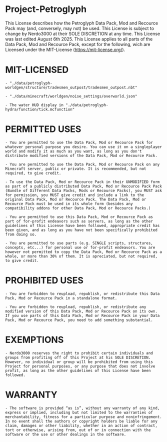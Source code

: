 # Project-Petroglyph
This License describes how the Petroglyph Data Pack, Mod and Recource Pack may (and, conversely, may not) be used. This License is subject to change by Nerdo3000 at their SOLE DISCRETION at any time. This License was last edited August 6th 2025. This License applies to all parts of the Data Pack, Mod and Recource Pack, except for the following, wich are Licensed under the MIT-License (https://mit-license.org/).

MIT-LICENSED
===================

	- "./data/petroglyph-worldgen/structure/tradesmen_outpost/tradesmen_outpost.nbt"

	- "./data/minecraft/worldgen/noise_settings/overworld.json"

	- The water HUD display in "./data/petroglyph-hydra/function/tick.mcfunction"



PERMITTED USES
===================

	- You are permitted to use the Data Pack, Mod or Recource Pack for whatever personal purpose you desire. You can use it on a singleplayer world and modify it as much as you want, as long as you don't distribute modified versions of the Data Pack, Mod or Recource Pack.

	- You are permitted to use the Data Pack, Mod or Recource Pack on any Minecraft server, public or private. It is recommended, but not required, to give credit. 

	- To use the Data Pack, Mod or Recource Pack in their UNMODIFIED form as part of a publicly distributed Data Pack, Mod or Recource Pack Pack (Bundle of Different Data Packs, Mods or Recource Packs), you MUST ask for permission, you MUST give credit and include a link to the original Data Pack, Mod or Recource Pack. The Data Pack, Mod or Recource Pack must be used in its whole form (besides any compatibility addons for other Data Pack, Mod or Recource Packs.)

	- You are permitted to use this Data Pack, Mod or Recource Pack as part of for-profit endeavors such as servers, as long as the other guidelines of this License have been followed, appropriate credit has been given, and as long as you have not been specifically prohibited from doing so.

  	- You are permitted to use parts (e.g. SINGLE scripts, structures, concepts, etc...) for personal use or for-profit endeavors. You are however not permitted to copy the Data Pack, Mod or Recource Pack as a whole, or more than 30% of them. It is apreciated, but not required, to give credit.


PROHIBITED USES
====================

	- You are forbidden to reupload, republish, or redistribute this Data Pack, Mod or Recource Pack in a standalone format.

	- You are forbidden to reupload, republish, or redistribute any modified version of this Data Pack, Mod or Recource Pack on its own. If you use parts of this Data Pack, Mod or Recource Pack in your Data Pack, Mod or Recource Pack, you need to add something substantial.


EXEMPTIONS
=============
	
	- Nerdo3000 reserves the right to prohibit certain individuals and groups from profiting off of this Project at his SOLE DISCRETION. However, no individual or group will be prohibited from using this Project for personal purposes, or any purpose that does not involve profit, as long as the other guidelines of this License have been followed.

WARRANTY
====================
	- The software is provided “as is”, without any warranty of any kind, express or implied, including but not limited to the warranties of merchantability, fitness for a particular purpose and noninfringement. In no event shall the authors or copyright holders be liable for any claim, damages or other liability, whether in an action of contract, tort or otherwise, arising from, out of or in connection with the software or the use or other dealings in the software.
